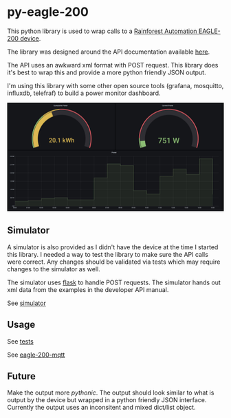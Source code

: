 # py-eagle-200

This python library is used to wrap calls to a [Rainforest Automation EAGLE-200 device](https://rainforestautomation.com/rfa-z114-eagle-200-2/).

The library was designed around the API documentation available [here](https://rainforestautomation.com/wp-content/uploads/2017/02/EAGLE-200-Local-API-Manual-v1.0.pdf).

The API uses an awkward xml format with POST request. This library does it's best to wrap this and provide a more python friendly JSON output.

I'm using this library with some other open source tools (grafana, mosquitto, influxdb, telefraf) to build a power monitor dashboard.

![grafana-dashboard](grafana-power.JPG)

## Simulator

A simulator is also provided as I didn't have the device at the time I started this library. I needed a way to test the library to make sure the API calls were correct. Any changes should be validated via tests which may require changes to the simulator as well.

The simulator uses [flask](https://flask.palletsprojects.com/en/1.1.x/) to handle POST requests. The simulator hands out xml data from the examples in the developer API manual.

See [simulator](tests/simulator/eagle200sim.py)

## Usage

See [tests](tests/test_eagle200.py)

See [eagle-200-mqtt](https://github.com/lrusak/eagle-200-mqtt)

## Future

 Make the output more _pythonic_. The output should look similar to what is output by the device but wrapped in a python friendly JSON interface. Currently the output uses an inconsitent and mixed dict/list object.
